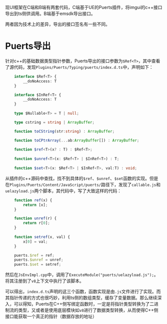 现UI框架在C端和B端有两套代码，C端基于UE的Puerts插件，将imgui的c++接口导出到ts侧供调用。B端基于emsdk导出接口。

两者因为技术上的差异，导出的接口签名有一些不同。

# Puerts导出

针对c++的基础数据类型指针参数，Puerts导出的接口参数为`$Ref<T>`，其中查看了源代码，发现`Plugins/Puerts/Typing/puerts/index.d.ts`中，声明如下：
```ts
    interface $Ref<T> {
        __doNoAccess: T
    }

    interface $InRef<T> {
        __doNoAccess: T
    }
    
    type $Nullable<T> = T | null;

    type cstring = string | ArrayBuffer;

    function toCString(str:string) : ArrayBuffer;

    function toCPtrArray(...ab:ArrayBuffer[]) : ArrayBuffer;
    
    function $ref<T>(x? : T) : $Ref<T>;
    
    function $unref<T>(x: $Ref<T> | $InRef<T>) : T;
    
    function $set<T>(x: $Ref<T> | $InRef<T>, val:T) : void;
```

从插件的c++源码中查找，找不到具体的`$ref`、`$unref`、`$set`函数的实现。但是在`Plugins/Puerts/Content/JavaScript/puerts/`路径下，发现了`callable.js`和`uelazyload.js`两个脚本，其代码中，写了大致这样的代码：
```js
    function ref(x) {
        return [x];
    }

    function unref(r) {
        return r[0];
    }
    
    function setref(x, val) {
        x[0] = val;
    }

    puerts.$ref = ref;
    puerts.$unref = unref;
    puerts.$set = setref;

```

然后在`JsEnvImpl.cpp`中，调用了`ExecuteModule("puerts/uelazyload.js");`。将其注册到了`v8`上下文中执行了该脚本。

可以得出，`index.d.ts`声明的这三个函数，函数实现是由`.js`文件进行了实现。而其指针传递的方式也很巧妙，利用ts侧的数组类型，缓存了变量数据。那么继续深入，可以得知，Puerts在C++侧写绑定函数时，一定是将指针类型转换为了二进制流的类型，又或者是使用底层模块如`v8`进行了数据类型转换，从而使得C++侧接口能获取一个真正的指针（数据存放的地址）